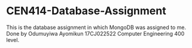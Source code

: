 # CEN414-Database-Assignment
This is the database assignment in which MongoDB was assigned to me. Done by Odumuyiwa Ayomikun 17CJ022522 Computer Engineering 400 level.
